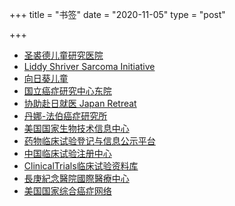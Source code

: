 +++
title = "书签"
date = "2020-11-05"
type = "post"

+++

- [圣裘德儿童研究医院](https://together.stjude.org/zh-cn/)
- [Liddy Shriver Sarcoma Initiative](http://sarcomahelp.org/translate/ch-sarcoma.html)
- [向日葵儿童](http://www.curekids.cn/)
- [国立癌症研究中心东院](https://www.ncc.go.jp/zh/ncce/index.html)
- [协助赴日就医 Japan Retreat](https://japan-retreat.jp/cn/coordination1/)
- [丹娜-法伯癌症研究所](https://www.dana-farber.org/for-patients-and-families/becoming-a-patient/international-patients/chinese/)
- [美国国家生物技术信息中心](https://www.ncbi.nlm.nih.gov/)
- [药物临床试验登记与信息公示平台](http://www.chinadrugtrials.org.cn/)
- [中国临床试验注册中心](http://www.chictr.org.cn/)
- [ClinicalTrials临床试验资料库](https://clinicaltrials.gov/)
- [長庚紀念醫院國際醫療中心](http://www.chang-gung.com/)
- [美国国家综合癌症网络](https://www.nccn.org/)

